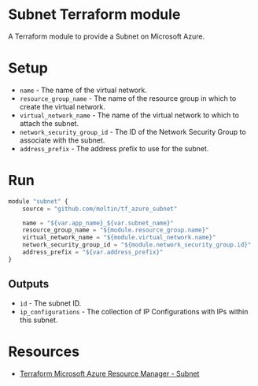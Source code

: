 # Subnet Terraform module

A Terraform module to provide a Subnet on Microsoft Azure.


# Setup

- `name` - The name of the virtual network.
- `resource_group_name` - The name of the resource group in which to create the virtual network.
- `virtual_network_name` - The name of the virtual network to which to attach the subnet.
- `network_security_group_id` - The ID of the Network Security Group to associate with the subnet.
- `address_prefix` - The address prefix to use for the subnet.

# Run

```js
module "subnet" {
    source = "github.com/moltin/tf_azure_subnet"

    name = "${var.app_name}_${var.subnet_name}"
    resource_group_name = "${module.resource_group.name}"
    virtual_network_name = "${module.virtual_network.name}"
    network_security_group_id = "${module.network_security_group.id}"
    address_prefix = "${var.address_prefix}"
}
```

## Outputs

 - `id` - The subnet ID.
 - `ip_configurations` - The collection of IP Configurations with IPs within this subnet.

# Resources

- [Terraform Microsoft Azure Resource Manager - Subnet](https://www.terraform.io/docs/providers/azurerm/r/subnet.html)
